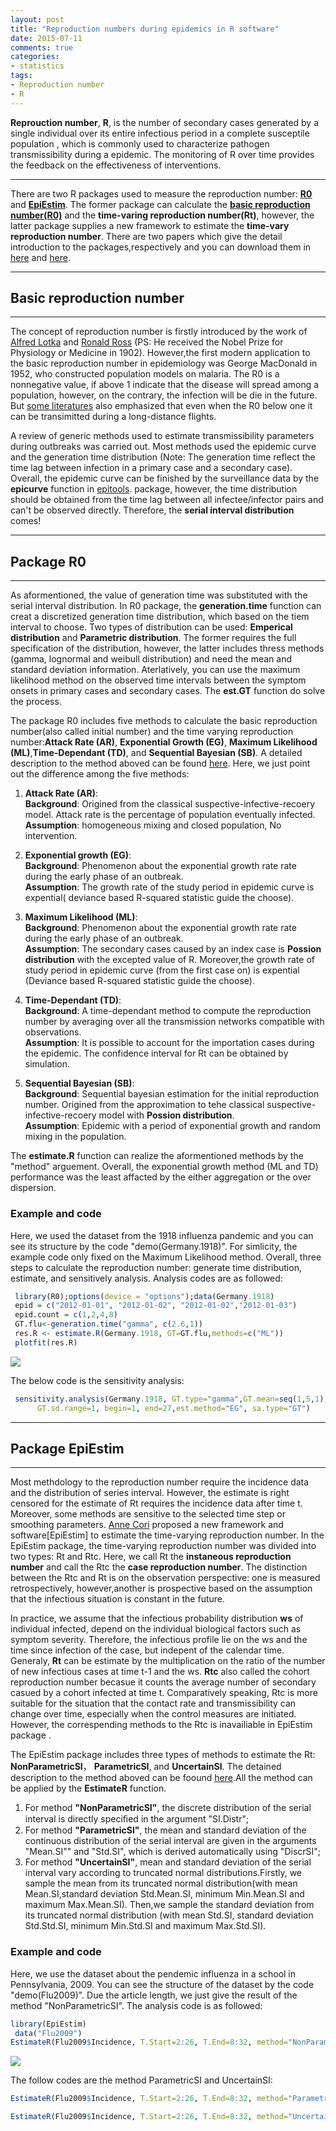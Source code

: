 ```yaml
---
layout: post
title: "Reproduction numbers during epidemics in R software"
date: 2015-07-11
comments: true
categories: 
- statistics
tags:
- Reproduction number
- R
---
```


**Reprouction number**, **R**, is the number of secondary cases generated by a single individual over its entire infectious period in a complete susceptile population , which is commonly used to characterize pathogen transmissibility during a epidemic. The monitoring of R over time provides the feedback on the effectiveness of interventions.

----------------------------------------------------------------------------

There are two R packages used to measure the reproduction number:  [**R0**](http://mirrors.ustc.edu.cn/CRAN/web/packages/R0/index.html) and [**EpiEstim**](http://mirrors.ustc.edu.cn/CRAN/web/packages/EpiEstim/index.html). The former package can calculate the [**basic reproduction number(R0)**](https://en.wikipedia.org/wiki/Basic_reproduction_number) and the **time-varing reproduction number(Rt)**, however, the latter package supplies a new framework to estimate the **time-vary reproduction number**. There are two papers which give the detail introduction to the packages,respectively and you can download them in [here](http://www.ncbi.nlm.nih.gov/pmc/articles/PMC3582628/pdf/1472-6947-12-147.pdf) and [here](http://www.researchgate.net/publication/256666227_A_New_Framework_and_Software_to_Estimate_Time-Varying_Reproduction_Numbers_During_Epidemics).

------------------------------------------------

## Basic reproduction number 

----------------------------------------------------

The concept of reproduction number is firstly introduced by the work of [Alfred Lotka](https://en.wikipedia.org/wiki/Alfred_Lotka) and [Ronald Ross](https://en.wikipedia.org/wiki/Ronald_Ross) (PS: He received the Nobel Prize for Physiology or Medicine in 1902). However,the first modern application to the basic reproduction number in epidemiology was George MacDonald in 1952, who constructed population models on malaria. The R0 is a nonnegative value, if above 1 indicate that the disease will spread among a population, however, on the contrary, the infection will be die in the future. But [some literatures](http://www.thelancet.com/pdfs/journals/laninf/PIIS1473-3099(13)70358-X.pdf) also emphasized that even when the R0 below one it can be transimitted during a long-distance flights. 


A review of generic methods used to estimate transmissibility parameters during outbreaks was carried out. Most methods used the epidemic curve and the generation time distribution (Note: The generation time reflect the time lag between infection in a primary case and a secondary case). Overall, the epidemic curve can be finished by the surveillance data by the **epicurve** function in [epitools](http://mirrors.ustc.edu.cn/CRAN/web/packages/epitools/index.html). package, however, the time distribution should be obtained from the time lag between all infectee/infector pairs and can't be observed directly. Therefore, the **serial interval distribution** comes! 

---------------------------------------

## Package R0

---------------------------------------------------

As aformentioned, the value of generation time was substituted with the serial interval distribution. In R0 package, the **generation.time** function can creat a discretized generation time distribution, which based on the tiem interval to choose. Two types of distribution can be used: **Emperical distribution** and **Parametric distribution**. The former requires the full specification of the distribution, however, the latter includes thress methods (gamma, lognormal and weibull distribution) and need the mean and standard deviation information. Aterlatively, you can use the maximum likelihood method on the observed time intervals between the symptom onsets in primary cases and secondary cases. The **est.GT** function do solve the process. 


The package R0 includes five methods to calculate the basic reproduction number(also called initial number) and the time varying reproduction number:**Attack Rate (AR)**, **Exponential Growth (EG)**, **Maximum Likelihood (ML)**,**Time-Dependant (TD)**, and **Sequential Bayesian (SB)**. A detailed description to the method aboved can be found [here](http://www.ncbi.nlm.nih.gov/pmc/articles/PMC3582628/pdf/1472-6947-12-147.pdf). Here, we just point out the difference among the five methods: 

   1. **Attack Rate (AR)**:   
   **Background**: Origined from the classical suspective-infective-recoery model. Attack rate is the percentage of population eventually infected.   
   **Assumption**: homogeneous mixing and closed population, No intervention.  
   
   2. **Exponential growth (EG)**:  
   **Background**: Phenomenon about the exponential growth rate rate during the early phase of an outbreak.  
   **Assumption**: The growth rate of the study period in epidemic curve is expential( deviance based R-squared statistic guide the choose).   
   
   3. **Maximum Likelihood (ML)**:  
    **Background**: Phenomenon about the exponential growth rate rate during the early phase of an outbreak.  
    **Assumption**: The secondary cases caused by an index case is **Possion distribution** with the excepted value of R. Moreover,the growth rate of study period in epidemic curve (from the first case on) is expential (Deviance based R-squared statistic guide the choose).
   
   4. **Time-Dependant (TD)**:  
   **Background**: A time-dependant method to compute the reproduction number by averaging over all the transmission networks compatible with observations.       
   **Assumption**: It is possible to account for the importation cases during the epidemic. The confidence interval for Rt can be obtained by simulation. 
   
   5. **Sequential Bayesian (SB)**:  
   **Background**: Sequential bayesian estimation for the initial reproduction number. Origined from the approximation to tehe classical suspective-infective-recoery model with **Possion distribution**.   
   **Assumption**:  Epidemic with a period of exponential growth and random mixing in the population. 
   
The **estimate.R** function can realize the aformentioned methods by the "method" arguement. Overall, the exponential growth method (ML and TD) performance was the least affacted by the either aggregation or the over dispersion. 

### Example and code

Here, we used the dataset from the 1918 influenza pandemic and you can see its structure by the code "demo(Germany.1918)". For simlicity, the example code only fixed on the Maximum Likelihood method. Overall, three steps to calculate the reproduction number: generate time distribution, estimate, and sensitively analysis. Analysis codes are as followed: 


```r
 library(R0);options(device = "options");data(Germany.1918) 
 epid = c("2012-01-01", "2012-01-02", "2012-01-02","2012-01-03")
 epid.count = c(1,2,4,8)
 GT.flu<-generation.time("gamma", c(2.6,1))  
 res.R <- estimate.R(Germany.1918, GT=GT.flu,methods=c("ML"))
 plotfit(res.R)
```

![](https://raw.githubusercontent.com/Spatial-R/en/gh-pages/images/R0/unnamed-chunk-1-1.png)


The below code is the sensitivity analysis:

```r
 sensitivity.analysis(Germany.1918, GT.type="gamma",GT.mean=seq(1,5,1), 
      GT.sd.range=1, begin=1, end=27,est.method="EG", sa.type="GT")
```
-----------------------------------------------------------

## Package EpiEstim

-----------------------------------------------------------

Most methdology to the reproduction number require the incidence data and the distribution of series interval. However, the estimate is right censored for the estimate of Rt requires the incidence data after time t. Moreover, some methods are sensitive to the selected time step or smoothing parameters. [Anne Cori](http://www.researchgate.net/profile/Anne_Cori2) proposed a new framework and software[EpiEstim] to estimate the time-varying reproduction number. In the EpiEstim package, the time-varying reproduction number was divided into two types: Rt and Rtc. Here, we call Rt the **instaneous reproduction number** and call the Rtc the **case reproduction number**. The distinction between the Rtc and Rt is on the observation perspective: one is measured retrospectively, however,another is prospective based on the assumption that the infectious situation is constant in the future. 

In practice, we assume that the infectious probability distribution **ws** of individual infected, depend on the individual biological factors such as symptom severity. Therefore, the infectious profile lie on the ws and the time since infection of the case, but indepent of the calendar time. Generaly, **Rt** can be estimate by the multiplication on the ratio of the number of new infectious cases at time t-1 and the ws. **Rtc** also called the cohort reproduction number becasue it counts the average number of secondary casued by a cohort infected at time t. Comparatively speaking, Rtc is more suitable for the situation that the contact rate and transmissibility can change over time, especially when the control measures are initiated. However, the correspending methods to the Rtc is inavailiable in EpiEstim package .   


The EpiEstim package includes three types of methods to estimate the Rt: **NonParametricSI**， **ParametricSI**, and **UncertainSI**. The detained description to the method aboved can be foound [here](http://aje.oxfordjournals.org/content/178/9/1505/suppl/DC1).All the method can be applied by the **EstimateR** function.  

   1. For method **"NonParametricSI"**, the discrete distribution of the serial interval is directly speciﬁed in the argument "SI.Distr";      
   2. For method **"ParametricSI"**, the mean and standard deviation of the continuous distribution of the serial interval are given in the arguments "Mean.SI"" and "Std.SI", which is derived automatically using "DiscrSI";   
   3. For method **"UncertainSI"**, mean and standard deviation of the serial interval vary according to truncated normal distributions.Firstly, we sample the mean from its truncated normal distribution(with mean Mean.SI,standard deviation Std.Mean.SI, minimum Min.Mean.SI and maximum Max.Mean.SI). Then,we sample the standard deviation from its truncated normal distribution (with mean Std.SI, standard deviation Std.Std.SI, minimum Min.Std.SI and maximum Max.Std.SI). 
   
### Example and code

Here, we use the dataset about the pendemic influenza in a school in Pennsylvania, 2009. You can see the structure of the dataset by the code "demo(Flu2009)". Due the article length, we just give the result of the method "NonParametricSI". The analysis code is as followed:


```r
library(EpiEstim)
 data("Flu2009") 
EstimateR(Flu2009$Incidence, T.Start=2:26, T.End=8:32, method="NonParametricSI", SI.Distr=Flu2009$SI.Distr, plot=TRUE, leg.pos=xy.coords(1,3)) 
```

![](https://raw.githubusercontent.com/Spatial-R/en/gh-pages/images/R0/unnamed-chunk-2-1.png) 

The follow codes are the method ParametricSI and UncertainSI: 
```r
EstimateR(Flu2009$Incidence, T.Start=2:26, T.End=8:32, method="ParametricSI", Mean.SI=2.6, Std.SI=1.5, plot=TRUE) 

EstimateR(Flu2009$Incidence, T.Start=2:26, T.End=8:32, method="UncertainSI", Mean.SI=2.6, Std.Mean.SI=1, Min.Mean.SI=1, Max.Mean.SI=4.2, Std.SI=1.5, Std.Std.SI=0.5, Min.Std.SI=0.5, Max.Std.SI=2.5, n1=100, n2=100, plot=TRUE) 
```

   





